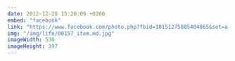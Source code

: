 ```yaml
---
date: 2012-12-28 15:20:09 +0200
embed: "facebook"
link: "https://www.facebook.com/photo.php?fbid=10151275885404865&set=a.10150382045299865.355740.580174864&type=3"
img: "/img/life/00157_item.md.jpg"
imageWidth: 530
imageHeight: 397
---
```

